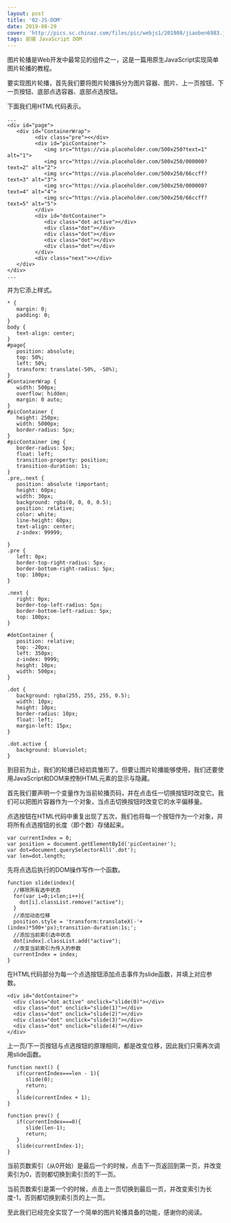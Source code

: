 ```yaml
---
layout: post
title: '02-JS-DOM'
date: 2019-08-29
cover: 'http://pics.sc.chinaz.com/files/pic/webjs1/201908/jiaoben6983.jpg'
tags: 前端 JavaScript DOM
---
```

图片轮播是Web开发中最常见的组件之一，这是一篇用原生JavaScript实现简单图片轮播的教程。

要实现图片轮播，首先我们要将图片轮播拆分为图片容器、图片、上一页按钮、下一页按钮、底部点选容器、底部点选按钮。

下面我们用HTML代码表示。

```
...
<div id="page">
   <div id="ContainerWrap">
         <div class="pre"><</div> 
         <div id="picContainer">
            <img src="https://via.placeholder.com/500x250?text=1" alt="1">
            <img src="https://via.placeholder.com/500x250/000000?text=2" alt="2">
            <img src="https://via.placeholder.com/500x250/66ccff?text=3" alt="3">
            <img src="https://via.placeholder.com/500x250/000000?text=4" alt="4">
            <img src="https://via.placeholder.com/500x250/66ccff?text=5" alt="5">
         </div>
         <div id="dotContainer">
            <div class="dot active"></div>
            <div class="dot"></div>
            <div class="dot"></div>
            <div class="dot"></div>
            <div class="dot"></div>
         </div>
         <div class="next">></div>
   </div>
</div>
...
```
并为它添上样式。

```
* {
   margin: 0;
   padding: 0;
}
body {
   text-align: center;
}
#page{
   position: absolute;
   top: 50%;
   left: 50%;
   transform: translate(-50%, -50%);
}
#ContainerWrap {
   width: 500px;
   overflow: hidden;
   margin: 0 auto;
}
#picContainer {
   height: 250px;
   width: 5000px;
   border-radius: 5px;
}
#picContainer img {
   border-radius: 5px;
   float: left;
   transition-property: position;
   transition-duration: 1s;
}
.pre,.next {
   position: absolute !important;
   height: 60px;
   width: 30px;
   background: rgba(0, 0, 0, 0.5);
   position: relative;
   color: white;
   line-height: 60px;
   text-align: center;
   z-index: 99999;
 
}
.pre {
   left: 0px;
   border-top-right-radius: 5px;
   border-bottom-right-radius: 5px;
   top: 100px;
}

.next {
   right: 0px;
   border-top-left-radius: 5px;
   border-bottom-left-radius: 5px;
   top: 100px;
}

#dotContainer {
   position: relative;
   top: -20px;
   left: 350px;
   z-index: 9999;
   height: 10px;
   width: 500px;
}

.dot {
   background: rgba(255, 255, 255, 0.5);
   width: 10px;
   height: 10px;
   border-radius: 10px;
   float: left;
   margin-left: 15px;
}

.dot.active {
   background: blueviolet;
}
```

到目前为止，我们的轮播已经初具雏形了。但要让图片轮播能够使用，我们还要使用JavaScript和DOM来控制HTML元素的显示与隐藏。

首先我们要声明一个变量作为当前轮播页码，并在点击任一切换按钮时改变它。我们可以把图片容器作为一个对象，当点击切换按钮时改变它的水平偏移量。

点选按钮在HTML代码中重复出现了五次，我们也将每一个按钮作为一个对象，并将所有点选按钮的长度（即个数）存储起来。
```
var currentIndex = 0;
var position = document.getElementById('picContainer');
var dot=document.querySelectorAll('.dot');
var len=dot.length;
```
先将点选后执行的DOM操作写作一个函数。
```
function slide(index){
  //移除所有选中状态
  for(var i=0;i<len;i++){
    dot[i].classList.remove("active");
  }
  //添加动态位移
  position.style = 'transform:translateX(-'+(index)*500+'px);transition-duration:1s;';
  //添加当前索引选中状态
  dot[index].classList.add("active");
  //改变当前索引为传入的参数
  currentIndex = index;
}
```
在HTML代码部分为每一个点选按钮添加点击事件为slide函数，并填上对应参数。
```
<div id="dotContainer">
  <div class="dot active" onclick="slide(0)"></div>
  <div class="dot" onclick="slide(1)"></div>
  <div class="dot" onclick="slide(2)"></div>
  <div class="dot" onclick="slide(3)"></div>
  <div class="dot" onclick="slide(4)"></div>
</div>
```
上一页/下一页按钮与点选按钮的原理相同，都是改变位移，因此我们只需再次调用slide函数。
```
function next() {
   if(currentIndex===len - 1){
      slide(0);
      return;
   }
   slide(currentIndex + 1);
}   

function prev() {
   if(currentIndex===0){
      slide(len-1);
      return;
   }
   slide(currentIndex-1);
}
```
当前页数索引（从0开始）是最后一个的时候，点击下一页返回到第一页，并改变索引为0，否则都切换到索引页的下一页。

当前页数索引是第一个的时候，点击上一页切换到最后一页，并改变索引为长度-1，否则都切换到索引页的上一页。

至此我们已经完全实现了一个简单的图片轮播具备的功能，感谢你的阅读。


